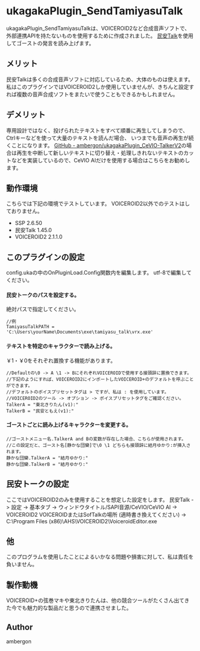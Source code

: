 # ukagakaPlugin_SendTamiyasuTalk
ukagakaPlugin_SendTamiyasuTalkは、VOICEROID2など合成音声ソフトで、外部連携APIを持たないものを使用するために作成されました。
[民安Talk](https://publish-tool.blogspot.com/2012/09/voiceroid-live-gear2ch-niconama-comment.html)を使用してゴーストの発言を読み上げます。


## メリット
民安Talkは多くの合成音声ソフトに対応しているため、大体のものは使えます。
私はこのプラグインではVOICEROID2しか使用していませんが、きちんと設定すれば複数の音声合成ソフトをまたいで使うこともできるかもしれません。


## デメリット
専用設計ではなく、投げられたテキストをすべて順番に再生してしまうので、Ctrlキーなどを使って大量のテキストを読んだ場合、
いつまでも音声の再生が続くことになります。
[GitHub - ambergon/ukagakaPlugin_CeVIO-TalkerV2](https://github.com/ambergon/ukagakaPlugin_CeVIO-TalkerV2)の場合は再生を中断して新しいテキストに切り替え・処理しきれないテキストのカットなどを実装しているので、CeVIO AIだけを使用する場合はこちらをお勧めします。


## 動作環境
こちらでは下記の環境でテストしています。
VOICEROID2以外でのテストはしておりません。

- SSP 2.6.50
- 民安Talk 1.45.0
- VOICEROID2 2.1.1.0


## このプラグインの設定
config.ukaの中のOnPluginLoad.Config関数内を編集します。
utf-8で編集してください。


#### 民安トークのパスを設定する。
絶対パスで指定してください。
```{ .config.uka }
//例
TamiyasuTalkPATH = 'C:\Users\yourName\Documents\exe\tamiyasu_talk\vrx.exe'
```


#### テキストを特定のキャラクターで読み上げる。
￥1・￥0をそれぞれ置換する機能があります。
```{ .config.uka }
//Defaultの\0 -> A \1 -> BにそれぞれVOICEROIDで使用する接頭辞に置換できます。
//下記のようにすれば、VOICEROID2にインポートしたVOICEROID+のデフォルトを呼ぶことができます。
//デフォルトのボイスプリセットタグは > ですが、私は : を使用しています。
//VOICEROID2のツール -> オプション -> ボイスプリセットタグをご確認ください。
TalkerA = "東北きりたん(v1):"
TalkerB = "民安ともえ(v1):"
```


#### ゴーストごとに読み上げるキャラクターを変更する。
```
//ゴーストメニュー名.TalkerA and Bの変数が存在した場合、こちらが使用されます。
//この設定だと、ゴースト名[静かな団欒]で\0 \1 どちらも接頭辞に結月ゆかり:が挿入されます。
静かな団欒.TalkerA = "結月ゆかり:"
静かな団欒.TalkerB = "結月ゆかり:"
```


## 民安トークの設定
ここではVOICEROID2のみを使用することを想定した設定をします。
民安Talk -> 設定 -> 基本タブ -> ウィンドウタイトル/SAPI音源/CeVIO/CeVIO AI -> VOICEROID2
VOICEROIDまたはSofTalkの場所 (適時書き換えてください) -> C:\Program Files (x86)\AHS\VOICEROID2\VoiceroidEditor.exe


## 他
このプログラムを使用したことによるいかなる問題や損害に対して、私は責任を負いません。


## 製作動機
VOICEROID+の弦巻マキや東北きりたんは、他の競合ツールがたくさん出てきた今でも魅力的な製品だと思うので連携させました。


## Author
ambergon


